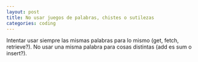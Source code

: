 ```yaml
---
layout: post
title: No usar juegos de palabras, chistes o sutilezas
categories: coding
---
```


Intentar usar siempre las mismas palabras para<!--more--> lo mismo (get, fetch, retrieve?). No usar una misma palabra para cosas distintas (add es sum o insert?).
